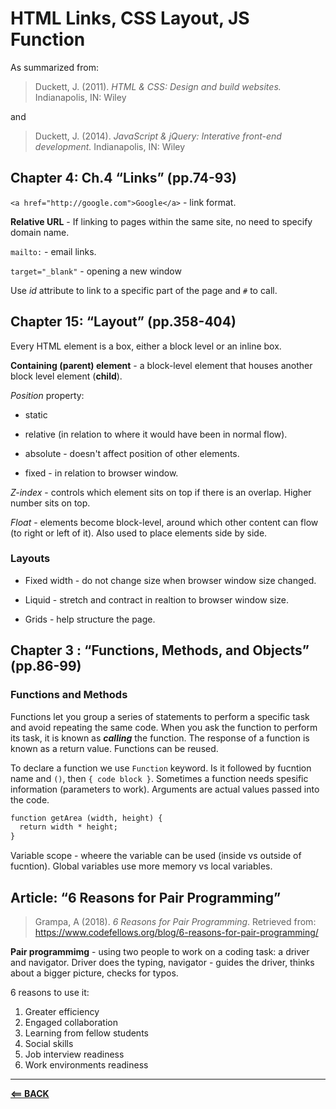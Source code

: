 # HTML Links, CSS Layout, JS Function

As summarized from:

> Duckett, J. (2011). *HTML & CSS: Design and build websites.* Indianapolis, IN: Wiley

and

> Duckett, J. (2014). *JavaScript & jQuery: Interative front-end development.* Indianapolis, IN: Wiley

## Chapter 4: Ch.4 “Links” (pp.74-93)

`<a href="http://google.com">Google</a>` - link format.

**Relative URL** - If linking to pages within the same site, no need to specify domain name.

`mailto:` - email links.

`target="_blank"` - opening a new window

Use *id* attribute to link to a specific part of the page and `#` to call.


## Chapter 15: “Layout” (pp.358-404)

Every HTML element is a box, either a block level or an inline box.

**Containing (parent) element** - a block-level element that houses another block level element (**child**). 

*Position* property:

* static

* relative (in relation to where it would have been in normal flow).

* absolute - doesn't affect position of other elements.

* fixed - in relation to browser window.

*Z-index* - controls which element sits on top if there is an overlap. Higher number sits on top.

*Float* - elements become block-level, around which other content can flow (to right or left of it). Also used to place elements side by side.

### Layouts

* Fixed width - do not change size when browser window size changed.

* Liquid - stretch and contract in realtion to browser window size.

* Grids - help structure the page. 


## Chapter 3 : “Functions, Methods, and Objects” (pp.86-99)

### Functions and Methods

Functions let you group a series of statements to perform a specific task and avoid repeating the same code. When you ask the function to perform its task, it is known as ***calling*** the function. The response of a function is known as a return value. Functions can be reused.

To declare a function we use `Function` keyword. Is it followed by fucntion name and `()`, then `{ code block }`.
Sometimes a function needs spesific information (parameters to work). Arguments are actual values passed into the code.

``` markdown
function getArea (width, height) {
  return width * height;
} 
```

Variable scope - wheere the variable can be used (inside vs outside of fucntion). Global variables use more memory vs local variables.

## Article: “6 Reasons for Pair Programming”

> Grampa, A (2018). *6 Reasons for Pair Programming*. Retrieved from: https://www.codefellows.org/blog/6-reasons-for-pair-programming/ 

**Pair programmimg** - using two people to work on a coding task: a driver and navigator. Driver does the typing, navigator - guides the driver, thinks about a bigger picture, checks for typos. 

6 reasons to use it:

1. Greater efficiency
2. Engaged collaboration
3. Learning from fellow students
4. Social skills
5. Job interview readiness
6. Work environments readiness


-----
[**<== BACK**](201-toc.md)